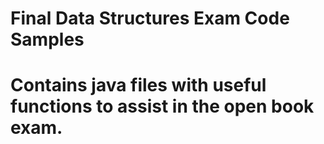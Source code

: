 # Final Data Structures Exam Code Samples

# Contains java files with useful functions to assist in the open book exam.
